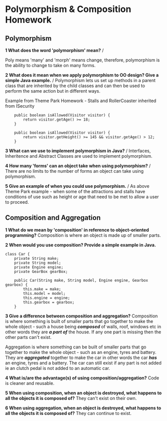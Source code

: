 # Polymorphism & Composition Homework

## Polymorphism

**1 What does the word 'polymorphism' mean?** /

Poly means 'many' and 'morph' means change, therefore, polymorphism is the ability to change to take on many forms.

**2 What does it mean when we apply polymorphism to OO design? Give a simple Java example.** /
Polymorphism lets us set up methods in a parent class that are inherited by the child classes and can then be used to perform the same action but in different ways.

Example from Theme Park Homework - Stalls and RollerCoaster inherited from ISecurity
```
    public boolean isAllowed(Visitor visitor) {
        return visitor.getAge() >= 18;
    }
```

```
    public boolean isAllowed(Visitor visitor) {
        return visitor.getHeight() >= 145 && visitor.getAge() > 12;
    }
```


**3 What can we use to implement polymorphism in Java?** /
Interfaces, Inheritence and Abstract Classes are used to implement polymorphism.

**4 How many 'forms' can an object take when using polymorphism?** /
There are no limits to the number of forms an object can take using polymorphism.

**5 Give an example of when you could use polymorphism.** /
As above Theme Park example - when some of the attractions and stalls have conditions of use such as height or age that need to be met to allow a user to proceed. <Needs Updating>


## Composition and Aggregation

**1 What do we mean by 'composition' in reference to object-oriented programming?**
Composition is where an object is made up of smaller parts.

**2 When would you use composition? Provide a simple example in Java.**

```
class Car {
    private String make;
    private String model;
    private Engine engine;
    private GearBox gearBox;

    public Car(String make, String model, Engine engine, Gearbox gearbox) {
        this.make = make;
        this.model = model;
        this.engine = engine;
        this.gearbox = gearbox;
    }
```
<Needs a different example>

**3 Give a difference between composition and aggregation?**
Composition is where something is built of smaller parts that go together to make the whole object - such a house being _**composed**_ of walls, roof, windows etc in other words they are _**a part of**_ the house. If any one part is missing then the other parts can't exist.

Aggregation is where something can be built of smaller parts that go together to make the whole object - such as an engine, tyres and battery. They are _**aggregated**_ together to make the car in other words the car _**has**_ an engine, tyres and a battery. The car can still exist if any part is not added ie an clutch pedal is not added to an automatic car.

**4 What is/are the advantage(s) of using composition/aggregation?**
Code is cleaner and reusable.

**5 When using composition, when an object is destroyed, what happens to all the objects it is composed of?**
They can't exist on their own.

**6 When using aggregation, when an object is destroyed, what happens to all the objects it is composed of?**
They can continue to exist.
